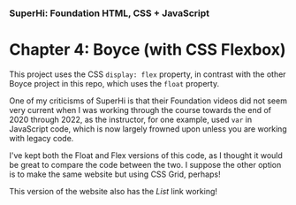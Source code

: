 ### SuperHi: Foundation HTML, CSS + JavaScript

# Chapter 4: Boyce (with CSS Flexbox)

This project uses the CSS `display: flex` property, in contrast with the other Boyce project in this repo, which uses the `float` property.

One of my criticisms of SuperHi is that their Foundation videos did not seem very current when I was working through the course towards the end of 2020 through 2022, as the instructor, for one example, used `var` in JavaScript code, which is now largely frowned upon unless you are working with legacy code.

I've kept both the Float and Flex versions of this code, as I thought it would be great to compare the code between the two. I suppose the other option is to make the same website but using CSS Grid, perhaps!

This version of the website also has the _List_ link working!
